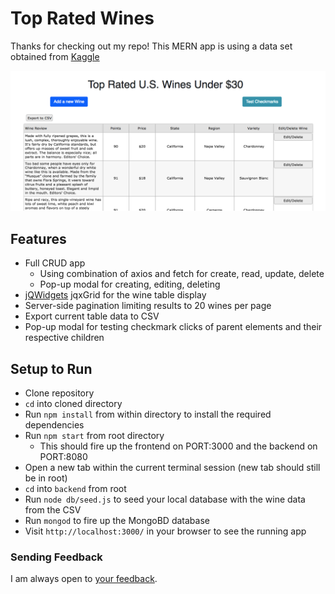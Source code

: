 # Top Rated Wines
Thanks for checking out my repo! This MERN app is using a data set obtained from [Kaggle](https://www.kaggle.com/)

![Example app screenshot](/homepage_example.png "Example Grid View")

## Features
* Full CRUD app
  * Using combination of axios and fetch for create, read, update, delete
  * Pop-up modal for creating, editing, deleting
* [jQWidgets](https://www.jqwidgets.com/) jqxGrid for the wine table display
* Server-side pagination limiting results to 20 wines per page
* Export current table data to CSV
* Pop-up modal for testing checkmark clicks of parent elements and their respective children

## Setup to Run
* Clone repository
* `cd` into cloned directory
* Run `npm install` from within directory to install the required dependencies 
* Run `npm start` from root directory
  * This should fire up the frontend on PORT:3000 and the backend on PORT:8080
* Open a new tab within the current terminal session (new tab should still be in root)
* `cd` into `backend` from root
* Run `node db/seed.js` to seed your local database with the wine data from the CSV 
* Run `mongod` to fire up the MongoBD database
* Visit `http://localhost:3000/` in your browser to see the running app

### Sending Feedback
I am always open to [your feedback](https://github.com/kjkeaston/top-rated-wines/issues).
